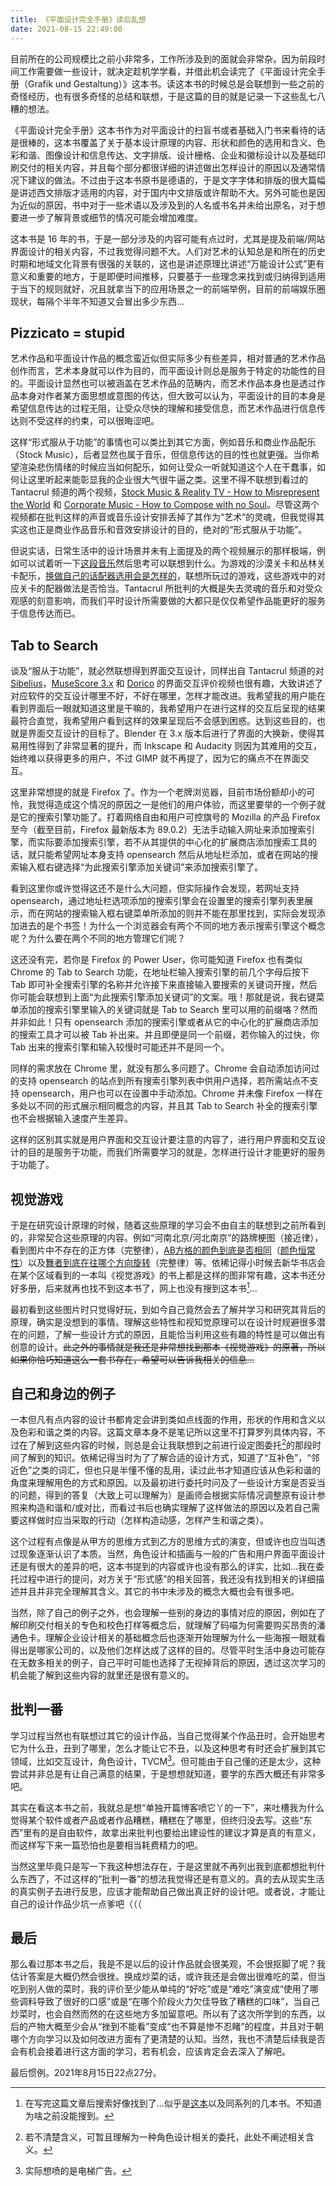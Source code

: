 ```yaml
---
title: 《平面设计完全手册》读后乱想
date: 2021-08-15 22:49:00
---
```


目前所在的公司规模比之前小非常多，工作所涉及到的面就会非常杂。因为前段时间工作需要做一些设计，就决定趁机学学看，并借此机会读完了《平面设计完全手册（Grafik und Gestaltung）》这本书。读这本书的时候总是会联想到一些之前的奇怪经历，也有很多奇怪的总结和联想，于是这篇的目的就是记录一下这些乱七八糟的想法。

《平面设计完全手册》这本书作为对平面设计的扫盲书或者基础入门书来看待的话是很棒的，这本书覆盖了关于基本设计原理的内容、形状和颜色的选用和含义、色彩和谐、图像设计和信息传达、文字排版、设计栅格、企业和徽标设计以及基础印刷交付的相关内容，并且每个部分都很详细的讲述做出怎样设计的原因以及通常情况下建议的做法。不过由于这本书原书是德语的，于是文字字体和排版的很大篇幅是讲述西文排版才适用的内容，对于国内中文排版或许帮助不大。另外可能也是因为近似的原因，书中对于一些术语以及涉及到的人名或书名并未给出原名，对于想要进一步了解背景或细节的情况可能会增加难度。

这本书是 16 年的书，于是一部分涉及的内容可能有点过时，尤其是提及前端/网站界面设计的相关内容，不过我觉得问题不大。人们对艺术的认知总是和所在的历史时期和地域文化背景有很强的关联的，这也是讲述原理比讲述“万能设计公式”更有意义和重要的地方，于是即便时间推移，只要基于一些理念来找到或归纳得到适用于当下的规则就好，况且就拿当下的应用场景之一的前端举例，目前的前端娱乐圈现状，每隔个半年不知道又会冒出多少东西...

## Pizzicato = stupid

艺术作品和平面设计作品的概念蛮近似但实际多少有些差异，相对普通的艺术作品创作而言，艺术本身就可以作为目的，而平面设计则总是服务于特定的功能性的目的。平面设计显然也可以被涵盖在艺术作品的范畴内，而艺术作品本身也是透过作品本身对作者某方面思想或意图的传达，但大致可以认为，平面设计的目的本身是希望信息传达的过程无阻，让受众尽快的理解和接受信息，而艺术作品进行信息传达则不受这样的约束，可以很晦涩吧。

这样“形式服从于功能”的事情也可以类比到其它方面，例如音乐和商业作品配乐（Stock Music），后者显然也属于音乐，但信息传达的目的性也就更强。当你希望渲染悲伤情绪的时候应当如何配乐，如何让受众一听就知道这个人在干蠢事，如何让这里听起来能彰显我的企业很大气很牛逼之类。这里不得不联想到看过的 Tantacrul 频道的两个视频，[Stock Music & Reality TV - How to Misrepresent the World](https://www.youtube.com/watch?v=G77ev9pks4I) 和 [Corporate Music - How to Compose with no Soul](https://www.youtube.com/watch?v=AIxY_Y9TGWI)。尽管这两个视频都在批判这样的声音或音乐设计安排丢掉了其作为“艺术”的灵魂，但我觉得其实这也正是商业作品音乐和音效安排设计的目的，绝对的“形式服从于功能”。

但说实话，日常生活中的设计场景并未有上面提及的两个视频展示的那样极端，例如可以试着听一下[这段音乐](http://music.163.com/song?id=1857146079&userid=53266685)然后思考可以联想到什么。为游戏的沙漠关卡和丛林关卡配乐，[换做自己的话配器选用会是怎样的](https://knowyourmeme.com/photos/2135911-gaming)，联想所玩过的游戏，这些游戏中的对应关卡的配器做法是否恰当。Tantacrul 所批判的大概是失去灵魂的音乐和对受众观感的刻意影响，而我们平时设计所需要做的大都只是仅仅希望作品能更好的服务于信息传达而已。

## Tab to Search

谈及“服从于功能”，就必然联想得到界面交互设计，同样出自 Tantacrul 频道的对 [Sibelius](https://www.youtube.com/watch?v=dKx1wnXClcI)，[MuseScore 3.x](https://www.youtube.com/watch?v=4hZxo96x48A) 和 [Dorico](https://www.youtube.com/watch?v=S-3wEC6Fj_8&t=2387s) 的界面交互评价视频也很有趣，大致讲述了对应软件的交互设计哪里不好，不好在哪里，怎样才能改进。我希望我的用户能在看到界面后一眼就知道这里是干嘛的，我希望用户在进行这样的交互后呈现的结果最符合直觉，我希望用户看到这样的效果呈现后不会感到困惑。达到这些目的，也就是界面交互设计的目标了。Blender 在 3.x 版本后进行了界面的大换新，使得其易用性得到了非常显著的提升，而 Inkscape 和 Audacity 则因为其难用的交互，始终难以获得更多的用户，不过 GIMP 就不再提了，因为它的痛点不在界面交互。

这里非常想提的就是 Firefox 了。作为一个老牌浏览器，目前市场份额却小的可怜，我觉得造成这个情况的原因之一是他们的用户体验，而这里要举的一个例子就是它的搜索引擎功能了。打着网络自由和用户可控旗号的 Mozilla 的产品 Firefox 至今（截至目前，Firefox 最新版本为 89.0.2）无法手动输入网址来添加搜索引擎，而实际要添加搜索引擎，若不从其提供的中心化的扩展商店添加搜索工具的话，就只能希望网址本身支持 opensearch 然后从地址栏添加，或者在网站的搜索输入框右键选择“为此搜索引擎添加关键词”来添加搜索引擎了。

看到这里你或许觉得这还不是什么大问题，但实际操作会发现，若网址支持 opensearch，通过地址栏选项添加的搜索引擎会在设置里的搜索引擎列表里展示，而在网站的搜索输入框右键菜单所添加的则并不能在那里找到，实际会发现添加进去的是个书签！为什么一个浏览器会有两个不同的地方表示搜索引擎这个概念呢？为什么要在两个不同的地方管理它们呢？

这还没有完，若你是 Firefox 的 Power User，你可能知道 Firefox 也有类似 Chrome 的 Tab to Search 功能，在地址栏输入搜索引擎的前几个字母后按下 Tab 即可补全搜索引擎的名称并允许接下来直接输入要搜索的关键词开搜，然后你可能会联想到上面“为此搜索引擎添加关键词”的文案。哦！那就是说，我右键菜单添加的搜索引擎里输入的关键词就是 Tab to Search 里可以用的前缀咯？然而并非如此！只有 opensearch 添加的搜索引擎或者从它的中心化的扩展商店添加的搜索工具才可以被 Tab 补出来。并且即便是同一个前缀，若你输入的过快，你 Tab 出来的搜索引擎和输入较慢时可能还并不是同一个。

同样的需求放在 Chrome 里，就没有那么多问题了。Chrome 会自动添加访问过的支持 opensearch 的站点到所有搜索引擎列表中供用户选择，若所需站点不支持 opensearch，用户也可以在设置中手动添加。Chrome 并未像 Firefox 一样在多处以不同的形式展示相同概念的内容，并且其 Tab to Search 补全的搜索引擎也不会根据输入速度产生差异。

这样的区别其实就是用户界面和交互设计要注意的内容了，进行用户界面和交互设计的目的是服务于功能，而我们所需要学习的就是，怎样进行设计才能更好的服务于功能了。

## 视觉游戏

于是在研究设计原理的时候，随着这些原理的学习会不由自主的联想到之前所看到的，非常契合这些原理的内容。例如“河南北京/河北南京”的路牌梗图（接近律），看到图片中不存在的正方体（完整律），[AB方格的颜色到底是否相同](https://zh.wikipedia.org/wiki/%E6%A3%8B%E7%9B%A4%E9%99%B0%E5%BD%B1%E9%8C%AF%E8%A6%BA)（[颜色恒常性](https://en.wikipedia.org/wiki/Color_constancy)）以及[舞者到底在往哪个方向旋转](https://zh.wikipedia.org/wiki/%E6%97%8B%E8%BD%89%E5%A5%B3%E8%88%9E%E8%80%85)（完整律）等。依稀记得小时候去新华书店会在某个区域看到的一本叫《视觉游戏》的书上都是这样的图非常有趣，这本书还分好多册，后来就再也找不到这本书了，网上也没有搜到这本书[^3]...

最初看到这些图片时只觉得好玩，到如今自己竟然会去了解并学习和研究其背后的原理，确实是没想到的事情。理解这些特性和视知觉原理可以在设计时规避很多潜在的问题，了解一些设计方式的原因，且能恰当利用这些有趣的特性是可以做出有创意的设计。~~此之外的事情就是我还是非常想找到那本《视觉游戏》的原著，所以如果你恰巧知道这么一套书存在，希望可以告诉我相关的信息...~~

[^3]: 在写完这篇文章后搜索好像找到了...似乎是[这本](https://book.douban.com/subject/6822784/)以及同系列的几本书。不知道为啥之前没能搜到。

## 自己和身边的例子

一本但凡有点内容的设计书都肯定会讲到类如点线面的作用，形状的作用和含义以及色彩和谐之类的内容。这篇文章本身不是笔记所以这里不打算罗列具体内容，不过在了解到这些内容的时候，则总是会让我联想到之前进行设定图委托[^1]的那段时间了解到的知识。依稀记得当时为了了解合适的设计方式，知道了“互补色”，“邻近色”之类的词汇，但也只是半懂不懂的乱用，读过此书才知道应该从色彩和谐的角度来理解用色的方式和原因。以及最初进行委托时问及了一些设计方案是否妥当的问题，得到的答复（大致上可以理解为）是画师会根据实际情况调整原有设计参照来构造和谐和/或对比，而看过书后也确实理解了这样做法的原因以及若自己需要这样做时应当采取的行动（怎样构造动感，怎样产生和谐之类）。

[^1]: 若不清楚含义，可暂且理解为一种角色设计相关的委托，此处不阐述相关含义。

这个过程有点像是从甲方的思维方式到乙方的思维方式的演变，但或许也应当叫透过现象逐渐认识了本质。当然，角色设计和插画与一般的广告和用户界面平面设计还是有很大的差异的吧，这本书提到的内容或许也没有那么的详实，比如...我在委托过程中进行的提问，对方关于“形式感”的相关回答，我还没有找到相关的详细描述并且并非完全理解其含义。其它的书中未涉及的概念大概也会有很多吧。

当然，除了自己的例子之外，也会理解一些别的身边的事情对应的原因，例如在了解印刷交付相关的专色和校色打样等概念后，就理解了码喵为何需要购买昂贵的潘通色卡。理解企业设计相关的基础概念后也逐渐开始理解为什么一些海报一眼就看得出是哪家公司的，以及他们怎样达成了这样的目的。尽管平时生活中身边可能存在无数多相关的例子，自己平时可能也选择了无视掉背后的原因，透过这次学习的机会能了解到这些内容的就里还是很有意义的。

## 批判一番

学习过程当然也有联想过其它的设计作品，当自己觉得某个作品丑时，会开始思考它为什么丑，丑到了哪里，怎么才能让它不丑，以及这种思考有时还会扩展到其它领域，比如交互设计，角色设计，TVCM[^2]。但可能由于自己懂的还是太少，这种尝试并非总是有让自己满意的结果，于是想想就知道，要学的东西大概还有非常多吧。

[^2]: 实际想喷的是电梯广告。

其实在看这本书之前，我就总是想“单独开篇博客喷它丫的一下”，来吐槽我为什么觉得某个软件或者产品或者作品糟糕，糟糕在了哪里，但终归没去写。这些“东西”里有的是自由软件，故拿出来批判也要给出建设性的建议才算是真的有意义，而这样写下来一篇恐怕也是要相当耗费精力的吧。

当然这里毕竟只是写一下我这种想法存在，于是这里就不再列出我到底都想批判什么东西了，不过这样的“批判一番”的想法我觉得还是有意义的。真的去从现实生活的真实例子去进行反思，应该才能帮助自己做出真正好的设计吧。或者说，才能让自己的设计作品少坑一点爹吧（（（

## 最后

那么看过那本书之后，我是不是以后的设计作品就会很美观，不会很抠脚了呢？我估计答案是大概仍然会很挫。换成炒菜的话，或许我还是会做出很难吃的菜，但当吃到别人做的菜时，我的评价至少能从单纯的“好吃”或是“难吃”演变成“使用了哪些调料导致了很好的口感”或是“在哪个阶段火力欠佳导致了糟糕的口味”，当自己炒菜时，也会自然而然的在这些地方多加留意吧。所以有了这次所学到的东西，以后的产物大概至少会从“挫到不能看”变成“也不算是惨不忍睹”的程度，并且对于朝哪个方向学习以及如何改进方面有了更清楚的认知。当然，我也不清楚后续我是否会有机会接着进行这方面的学习，若有机会，应该肯定会去深入了解吧。

最后惯例。2021年8月15日22点27分。
